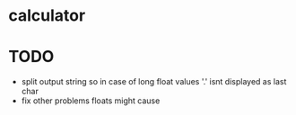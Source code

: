 # calculator

# TODO
* split output string so in case of long float values '.' isnt displayed as last char
* fix other problems floats might cause